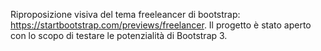 Riproposizione visiva del tema freeleancer di bootstrap: https://startbootstrap.com/previews/freelancer.
Il progetto è stato aperto con lo scopo di testare le potenzialità di Bootstrap 3.
